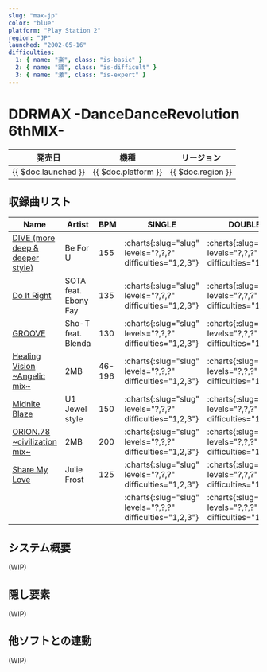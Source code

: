 ```yaml
---
slug: "max-jp"
color: "blue"
platform: "Play Station 2"
region: "JP"
launched: "2002-05-16"
difficulties:
  1: { name: "楽", class: "is-basic" }
  2: { name: "踊", class: "is-difficult" }
  3: { name: "激", class: "is-expert" }
---
```


# DDRMAX -DanceDanceRevolution 6thMIX-

|発売日|機種|リージョン|
|------|----|---------|
|{{ $doc.launched }}|{{ $doc.platform }}|{{ $doc.region }}|

## 収録曲リスト

|Name|Artist|BPM|SINGLE|DOUBLE|
|----|------|---|------|------|
|[DIVE (more deep & deeper style)](/songs/dive-more-deep)|Be For U|155|:charts{:slug="slug" levels="?,?,?" difficulties="1,2,3"}|:charts{:slug="slug" levels="?,?,?" difficulties="1,2,3"}|
|[Do It Right](/songs/do-it-right)|SOTA feat. Ebony Fay|135|:charts{:slug="slug" levels="?,?,?" difficulties="1,2,3"}|:charts{:slug="slug" levels="?,?,?" difficulties="1,2,3"}|
|[GROOVE](/songs/groove)|Sho-T feat. Blenda|130|:charts{:slug="slug" levels="?,?,?" difficulties="1,2,3"}|:charts{:slug="slug" levels="?,?,?" difficulties="1,2,3"}|
|[Healing Vision \~Angelic mix\~](/songs/healing-vision-angelic)|2MB|46-196|:charts{:slug="slug" levels="?,?,?" difficulties="1,2,3"}|:charts{:slug="slug" levels="?,?,?" difficulties="1,2,3"}|
|[Midnite Blaze](/songs/midnite-blaze)|U1 Jewel style|150|:charts{:slug="slug" levels="?,?,?" difficulties="1,2,3"}|:charts{:slug="slug" levels="?,?,?" difficulties="1,2,3"}|
|[ORION.78 \~civilization mix\~](/songs/orion-78-civilization)|2MB|200|:charts{:slug="slug" levels="?,?,?" difficulties="1,2,3"}|:charts{:slug="slug" levels="?,?,?" difficulties="1,2,3"}|
|[Share My Love](/songs/share-my-love)|Julie Frost|125|:charts{:slug="slug" levels="?,?,?" difficulties="1,2,3"}|:charts{:slug="slug" levels="?,?,?" difficulties="1,2,3"}|
|[](/songs/)|||:charts{:slug="slug" levels="?,?,?" difficulties="1,2,3"}|:charts{:slug="slug" levels="?,?,?" difficulties="1,2,3"}|

## システム概要

(WIP)

## 隠し要素

(WIP)

## 他ソフトとの連動

(WIP)
